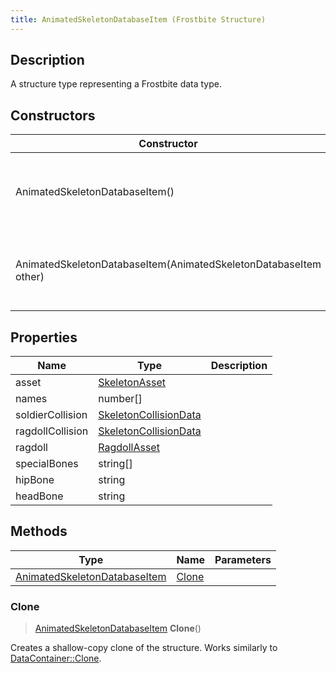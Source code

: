 ```yaml
---
title: AnimatedSkeletonDatabaseItem (Frostbite Structure)
---
```

## Description

A structure type representing a Frostbite data type.

## Constructors

| Constructor                                                      | Description                                              |
| ---------------------------------------------------------------- | -------------------------------------------------------- |
| AnimatedSkeletonDatabaseItem()                                   | Create a new instance of this structure type.            |
| AnimatedSkeletonDatabaseItem(AnimatedSkeletonDatabaseItem other) | Create a reference copy of a structure of the same type. |

## Properties

| Name             | Type                                           | Description |
| ---------------- | ---------------------------------------------- | ----------- |
| asset            | [SkeletonAsset](SkeletonAsset)                 |             |
| names            | number\[\]                                     |             |
| soldierCollision | [SkeletonCollisionData](SkeletonCollisionData) |             |
| ragdollCollision | [SkeletonCollisionData](SkeletonCollisionData) |             |
| ragdoll          | [RagdollAsset](RagdollAsset)                   |             |
| specialBones     | string\[\]                                     |             |
| hipBone          | string                                         |             |
| headBone         | string                                         |             |

## Methods

| Type                                                         | Name            | Parameters |
| ------------------------------------------------------------ | --------------- | ---------- |
| [AnimatedSkeletonDatabaseItem](AnimatedSkeletonDatabaseItem) | [Clone](#clone) |            |

### Clone

> [AnimatedSkeletonDatabaseItem](AnimatedSkeletonDatabaseItem) **Clone**()

Creates a shallow-copy clone of the structure. Works similarly to [DataContainer::Clone](/vext/ref/cls/shr/datacontainer#clone).
